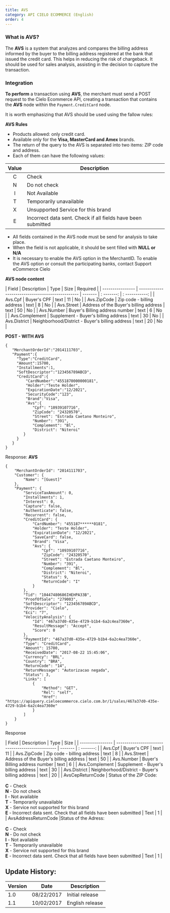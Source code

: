 ```yaml
---
title: AVS
category: API CIELO ECOMMERCE (English)
order: 4
---
```


### What is AVS?


The **AVS** is a system that analyzes and compares the billing address informed by the buyer to the billing address registered at the bank that issued the credit card. 
This helps in reducing the risk of chargeback. It should be used for sales analysis, assisting in the decision to capture the transaction.

### Integration

**To perform** a transaction using **AVS**, the merchant must send a POST request to the Cielo Ecommerce API, creating a transaction that contains the **AVS** node within the `Payment.CreditCard` node.

It is worth emphasizing that AVS should be used using the fallow rules:

**AVS Rules**

* Products allowed: only credit card.
* Available only for the **Visa, MasterCard and Amex** brands.
* The return of the query to the AVS is separated into two items: ZIP code and address.
* Each of them can have the following values:

 
| Value | Description                                                  |
|:-----:|--------------------------------------------------------------|
|     C | Check                                                        |
|     N | Do not check                                                 |
|     I | Not Available                                                |
|     T | Temporarily unavailable                                      |
|     X | Unsupported Service for this brand                           |
|     E | Incorrect data sent. Check if all fields have been submitted |

* All fields contained in the AVS node must be send for analysis to take place.
* When the field is not applicable, it should be sent filled with **NULL or N/A**
* It is necessary to enable the AVS option in the MerchantID. To enable the AVS option or consult the participating banks, contact Support eCommerce Cielo

**AVS node content**

| Field            | Description                                      | Type    | Size       | Required       |
| ---------------- | ------------------------------------------------ | ------- | : -------: | : -----------: |
| Avs.Cpf          | Buyer's CPF                                      | text    | 11         | No             |
| Avs.ZipCode      | Zip code - billing address                       | text    | 8          | No             |
| Avs.Street       | Address of the Buyer's billing address           | text    | 50         | No             |
| Avs.Number       | Buyer's Billing address number                   | text    | 6          | No             |
| Avs.Complement   | Supplement - Buyer's billing address             | text    | 30         | No             |
| Avs.District     | Neighborhood/District - Buyer's billing address  | text    | 20         | No             |




**POST - WITH AVS**
```
{
   "MerchantOrderId":"2014111703",
   "Payment":{
     "Type":"CreditCard",
     "Amount":15700,
     "Installments":1,
     "SoftDescriptor":"123456789ABCD",
     "CreditCard":{
         "CardNumber":"4551870000000181",
         "Holder":"Teste Holder",
         "ExpirationDate":"12/2021",
         "SecurityCode":"123",
         "Brand":"Visa",
         "Avs":{
        	"Cpf": "10939107716",
        	"ZipCode": "24320570",
        	"Street": "Estrada Caetano Monteiro",
        	"Number": "391",
        	"Complement": "Bl",
        	"District": "Niteroi"
    	}
     }
   }
}
```

Response: **AVS**

```
{
    "MerchantOrderId": "2014111703",
    "Customer": {
        "Name": "[Guest]"
    },
    "Payment": {
        "ServiceTaxAmount": 0,
        "Installments": 1,
        "Interest": 0,
        "Capture": false,
        "Authenticate": false,
        "Recurrent": false,
        "CreditCard": {
            "CardNumber": "455187******0181",
            "Holder": "Teste Holder",
            "ExpirationDate": "12/2021",
            "SaveCard": false,
            "Brand": "Visa",
            "Avs": {
                "Cpf": "10939107716",
                "ZipCode": "24320570",
                "Street": "Estrada Caetano Monteiro",
                "Number": "391",
                "Complement": "Bl",
                "District": "Niteroi",
                "Status": 9,
                "ReturnCode": "I"
            }
        },
        "Tid": "10447480686IHEHPA33B",
        "ProofOfSale": "279003",
        "SoftDescriptor": "123456789ABCD",
        "Provider": "Cielo",
        "Eci": "7",
        "VelocityAnalysis": {
            "Id": "467a37d0-435e-4729-b1b4-6a2c4ea7360e",
            "ResultMessage": "Accept",
            "Score": 0
        },
        "PaymentId": "467a37d0-435e-4729-b1b4-6a2c4ea7360e",
        "Type": "CreditCard",
        "Amount": 15700,
        "ReceivedDate": "2017-08-22 15:45:06",
        "Currency": "BRL",
        "Country": "BRA",
        "ReturnCode": "14",
        "ReturnMessage": "Autorizacao negada",
        "Status": 3,
        "Links": [
            {
                "Method": "GET",
                "Rel": "self",
                "Href": "https://apiquery.cieloecommerce.cielo.com.br/1/sales/467a37d0-435e-4729-b1b4-6a2c4ea7360e"
            }
        ]
    }
}
```


Response

| Field            | Description                                      | Type    | Size       | 
| ---------------- | ------------------------------------------------ | ------- | : -------: | 
| Avs.Cpf          | Buyer's CPF                                      | text    | 11         | 
| Avs.ZipCode      | Zip code - billing address                       | text    | 8          | 
| Avs.Street       | Address of the Buyer's billing address           | text    | 50         | 
| Avs.Number       | Buyer's Billing address number                   | text    | 6          | 
| Avs.Complement   | Supplement - Buyer's billing address             | text    | 30         | 
| Avs.District     | Neighborhood/District - Buyer's billing address  | text    | 20         | 
| AvsCepReturnCode | Status of the  ZIP Code:<br> <br> **C** - Check <br> **N** - Do not check <br> **I** - Not available <br> **T** - Temporarily unavailable <br> **X** - Service not supported for this brand <br> **E** - Incorrect data sent. Check that all fields have been submitted | Text | 1 |
| AvsAddressReturnCode |Status of the Adress:<br> <br> **C** - Check <br> **N** - Do not check <br> **I** - Not available <br> **T** - Temporarily unavailable <br> **X** - Service not supported for this brand <br> **E** - Incorrect data sent. Check that all fields have been submitted | Text | 1 |



## Update History:

| Version | Date       | Description     |
|---------|------------|-----------------|
| 1.0     | 08/22/2017 | Initial release |
| 1.1     | 10/02/2017 | English release |







